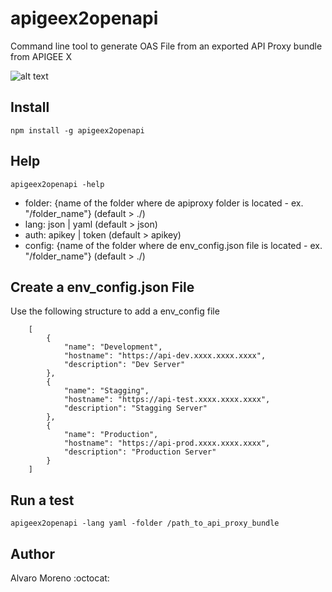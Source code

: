 # apigeex2openapi
Command line tool to generate OAS File from an exported API Proxy bundle from APIGEE X

![alt text](https://upload.wikimedia.org/wikipedia/commons/thumb/a/aa/Apigee_logo.svg/500px-Apigee_logo.svg.png)

## Install
    npm install -g apigeex2openapi

## Help
    apigeex2openapi -help
- folder: {name of the folder where de apiproxy folder is located - ex. "/folder_name"} (default > ./)
- lang: json | yaml (default > json)
- auth: apikey | token (default > apikey)
- config: {name of the folder where de env_config.json file is located - ex. "/folder_name"} (default > ./)
    
## Create a env_config.json File
Use the following structure to add a env_config file <br>
```
    [
        {
            "name": "Development",
            "hostname": "https://api-dev.xxxx.xxxx.xxxx",
            "description": "Dev Server"
        },
        {
            "name": "Stagging",
            "hostname": "https://api-test.xxxx.xxxx.xxxx",
            "description": "Stagging Server"
        },
        {
            "name": "Production",
            "hostname": "https://api-prod.xxxx.xxxx.xxxx",
            "description": "Production Server"
        }
    ]
```

## Run a test
    apigeex2openapi -lang yaml -folder /path_to_api_proxy_bundle

## Author
Alvaro Moreno :octocat:
